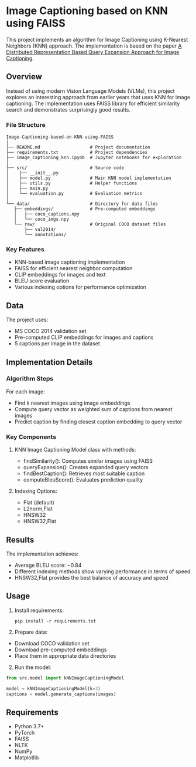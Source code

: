 # Image Captioning based on KNN using FAISS

This project implements an algorithm for Image Captioning using K-Nearest Neighbors (KNN) approach. The implementation is based on the paper [A Distributed Representation Based Query Expansion Approach for Image Captioning](https://aclanthology.org/P15-2018.pdf).

## Overview

Instead of using modern Vision Language Models (VLMs), this project explores an interesting approach from earlier years that uses KNN for image captioning. The implementation uses FAISS library for efficient similarity search and demonstrates surprisingly good results.

### File Structure

```
Image-Captioning-based-on-KNN-using-FAISS
│
├── README.md                   # Project documentation
├── requirements.txt            # Project dependencies
├── image_captioning_knn.ipynb  # Jupyter notebooks for exploration
│
├── src/                        # Source code
│    ├── __init__.py
│    ├── model.py               # Main KNN model implementation
│    ├── utils.py               # Helper functions
│    ├── main.py  
│    └── evaluation.py          # Evaluation metrics
│
└── data/                       # Directory for data files
   ├── embeddings/             	# Pre-computed embeddings
   │   ├── coco_captions.npy
   │   └── coco_imgs.npy
   └── raw/                     # Original COCO dataset files
       ├── val2014/
       └── annotations/
```

### Key Features

- KNN-based image captioning implementation
- FAISS for efficient nearest neighbor computation
- CLIP embeddings for images and text
- BLEU score evaluation
- Various indexing options for performance optimization

## Data

The project uses:

- MS COCO 2014 validation set
- Pre-computed CLIP embeddings for images and captions
- 5 captions per image in the dataset

## Implementation Details

### Algorithm Steps

For each image:

- Find k nearest images using image embeddings
- Compute query vector as weighted sum of captions from nearest images
- Predict caption by finding closest caption embedding to query vector

### Key Components

1. KNN Image Captioning Model class with methods:

   - findSimilarity(): Computes similar images using FAISS
   - queryExpansion(): Creates expanded query vectors
   - findBestCaption(): Retrieves most suitable caption
   - computeBleuScore(): Evaluates prediction quality
2. Indexing Options:

   - Flat (default)
   - L2norm,Flat
   - HNSW32
   - HNSW32,Flat

## Results

The implementation achieves:

- Average BLEU score: ~0.84
- Different indexing methods show varying performance in terms of speed
- HNSW32,Flat provides the best balance of accuracy and speed

## Usage

1. Install requirements:
   ```
   pip install -r requirements.txt
   ```
2. Prepare data:

- Download COCO validation set
- Download pre-computed embeddings
- Place them in appropriate data directories

2. Run the model:

```python
from src.model import kNNImageCaptioningModel

model = kNNImageCaptioningModel(k=3)
captions = model.generate_captions(images)
```

## Requirements

- Python 3.7+
- PyTorch
- FAISS
- NLTK
- NumPy
- Matplotlib
